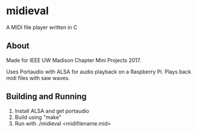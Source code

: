 # midieval
A MIDI file player written in C

## About
Made for IEEE UW Madison Chapter Mini Projects 2017.

Uses Portaudio with ALSA for audio playback on a Raspberry Pi. Plays back midi files with saw waves.

## Building and Running
1. Install ALSA and get portaudio
2. Build using "make"
3. Run with ./midieval <midifilename.mid>
